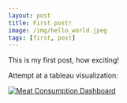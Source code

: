 ```yaml
---
layout: post
title: First post!
image: /img/hello_world.jpeg
tags: [first, post]
---
```


This is my first post, how exciting!

Attempt at a tableau visualization:

<div class='tableauPlaceholder' id='viz1515270605272' style='position: relative'><noscript><a href='#'><img alt='Meat Consumption Dashboard ' src='https:&#47;&#47;public.tableau.com&#47;static&#47;images&#47;US&#47;USMeatConsumptionbyYear&#47;MeatConsumptionDashboard&#47;1_rss.png' style='border: none' /></a></noscript><object class='tableauViz'  style='display:none;'><param name='host_url' value='https%3A%2F%2Fpublic.tableau.com%2F' /> <param name='embed_code_version' value='3' /> <param name='site_root' value='' /><param name='name' value='USMeatConsumptionbyYear&#47;MeatConsumptionDashboard' /><param name='tabs' value='no' /><param name='toolbar' value='yes' /><param name='static_image' value='https:&#47;&#47;public.tableau.com&#47;static&#47;images&#47;US&#47;USMeatConsumptionbyYear&#47;MeatConsumptionDashboard&#47;1.png' /> <param name='animate_transition' value='yes' /><param name='display_static_image' value='yes' /><param name='display_spinner' value='yes' /><param name='display_overlay' value='yes' /><param name='display_count' value='yes' /><param name='filter' value='publish=yes' /></object></div>                <script type='text/javascript'>                    var divElement = document.getElementById('viz1515270605272');                    var vizElement = divElement.getElementsByTagName('object')[0];                    vizElement.style.width='100%';vizElement.style.height=(divElement.offsetWidth*0.75)+'px';                    var scriptElement = document.createElement('script');                    scriptElement.src = 'https://public.tableau.com/javascripts/api/viz_v1.js';                    vizElement.parentNode.insertBefore(scriptElement, vizElement);                </script>
